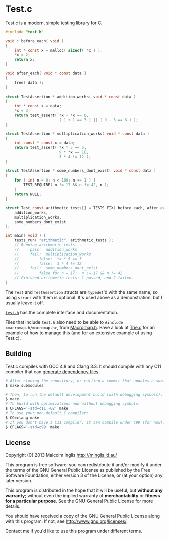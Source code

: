 # Test.c

Test.c is a modern, simple testing library for C.

``` c
#include "test.h"

void * before_each( void )
{
    int * const x = malloc( sizeof( *x ) );
    *x = 2;
    return x;
}

void after_each( void * const data )
{
    free( data );
}

struct TestAssertion * addition_works( void * const data )
{
    int * const x = data;
    *x = 3;
    return test_assert( *x + *x == 6,
                        ( 1 + 1 == 3 ) || ( 9 - 3 == 6 ) );
}

struct TestAssertion * multiplication_works( void * const data )
{
    int const * const x = data;
    return test_assert( *x * 5 == 5,
                        9 * *x == 18,
                        3 * 4 != 12 );
}

struct TestAssertion * some_numbers_dont_exist( void * const data )
{
    for ( int n = 0; n < 100; n += 1 ) {
        TEST_REQUIRE( n != 17 && n != 42, n );
    }
    return NULL;
}

struct Test const arithmetic_tests[] = TESTS_FIX( before_each, after_each,
    addition_works,
    multiplication_works,
    some_numbers_dont_exist
);

int main( void ) {
    tests_run( "arithmetic", arithmetic_tests );
    // Running arithmetic tests...
    //     pass:  addition_works
    //     fail:  multiplication_works
    //         false:  *x * 5 == 5
    //         false:  3 * 4 != 12
    //     fail:  some_numbers_dont_exist
    //         false for n = 17:  n != 17 && n != 42
    // Finished arithmetic tests: 1 passed, and 2 failed.
}
```

The `Test` and `TestAssertion` structs are `typedef`'d with the same name, so using `struct` with them is optional. It's used above as a demonstration, but I usually leave it off.

[`test.h`](/test.h) has the complete interface and documentation.

Files that include `test.h` also need to be able to `#include <macromap.h/macromap.h>`, from [Macromap.h](https://github.com/mcinglis/macromap.h). Have a look at [Trie.c](https://github.com/mcinglis/trie.c) for an example of how to manage this (and for an extensive example of using Test.c).


## Building

Test.c compiles with GCC 4.8 and Clang 3.3. It should compile with any C11 compiler that can [generate dependency files](/Makefile#L24).

``` sh
# After cloning the repository, or pulling a commit that updates a submodule:
$ make submodules

# Then, to run the default development build (with debugging symbols):
$ make
# To build with optimizations and without debugging symbols:
$ CFLAGS='-std=c11 -O2' make
# To use your non-default C compiler:
$ CC=clang make
# If you don't have a C11 compiler, it can compile under C99 (for now):
$ CFLAGS='-std=c99' make
```


## License

Copyright (C) 2013 Malcolm Inglis <http://minglis.id.au/>

This program is free software: you can redistribute it and/or modify it under the terms of the GNU General Public License as published by the Free Software Foundation, either version 3 of the License, or (at your option) any later version.

This program is distributed in the hope that it will be useful, but **without any warranty**; without even the implied warranty of **merchantability** or **fitness for a particular purpose**. See the GNU General Public License for more details.

You should have received a copy of the GNU General Public License along with this program. If not, see <http://www.gnu.org/licenses/>.

Contact me if you'd like to use this program under different terms.


